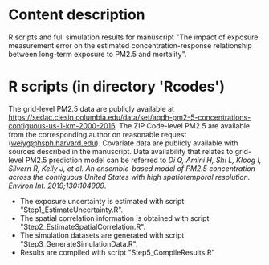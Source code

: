 # Content description
R scripts and full simulation results for manuscript "The impact of exposure measurement error on the estimated concentration-response relationship between long-term exposure to PM2.5 and mortality".

# R scripts (in directory 'Rcodes')
The grid-level PM2.5 data are publicly available at https://sedac.ciesin.columbia.edu/data/set/aqdh-pm2-5-concentrations-contiguous-us-1-km-2000-2016. The ZIP Code-level PM2.5 are available from the corresponding author on reasonable request (weiyg@hsph.harvard.edu). Covariate data are publicly available with sources described in the manuscript. Data availability that relates to grid-level PM2.5 prediction model can be referred to _Di Q, Amini H, Shi L, Kloog I, Silvern R, Kelly J, et al. An ensemble-based model of PM2.5 concentration across the contiguous United States with high spatiotemporal resolution. Environ Int. 2019;130:104909_.

 - The exposure uncertainty is estimated with script "Step1_EstimateUncertainty.R".
 - The spatial correlation information is obtained with script "Step2_EstimateSpatialCorrelation.R".
 - The simulation datasets are generated with script "Step3_GenerateSimulationData.R".
 - Results are compiled with script "Step5_CompileResults.R"



